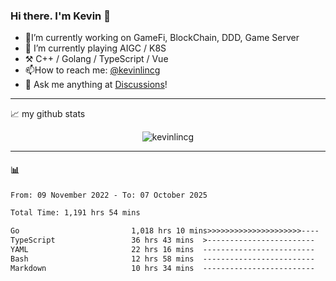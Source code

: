 ### Hi there. I'm Kevin 👋

- 🔭I’m currently working on GameFi, BlockChain, DDD, Game Server
- 🌱 I’m currently playing AIGC / K8S
-   :hammer_and_pick: C++ / Golang / TypeScript / Vue
- 📫How to reach me: [@kevinlincg](https://twitter.com/kevinlincg) 
-   :thought_balloon: Ask me anything at [Discussions](https://github.com/kevinlincg/kevinlincg/issues/new)!

---

📈 my github stats

<p align="center"> <img src="https://github-readme-stats-ouuan.vercel.app/api?username=kevinlincg&theme=dark&show_icons=true&count_private=true" alt="kevinlincg" />

---

#### :bar_chart: 

<!--START_SECTION:waka-->

```txt
From: 09 November 2022 - To: 07 October 2025

Total Time: 1,191 hrs 54 mins

Go                         1,018 hrs 10 mins>>>>>>>>>>>>>>>>>>>>>----   85.42 %
TypeScript                 36 hrs 43 mins  >------------------------   03.08 %
YAML                       22 hrs 16 mins  -------------------------   01.87 %
Bash                       12 hrs 58 mins  -------------------------   01.09 %
Markdown                   10 hrs 34 mins  -------------------------   00.89 %
```

<!--END_SECTION:waka-->
